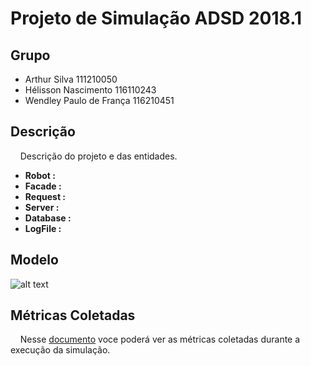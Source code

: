 # Projeto de Simulação ADSD 2018.1

## Grupo

 - Arthur Silva 111210050
 - Hélisson Nascimento 116110243
 - Wendley Paulo de França 116210451

## Descrição
<div class="text-justify">
	&nbsp;&nbsp;&nbsp;&nbsp;Descrição do projeto e das entidades.
</div>

 - **Robot :**
 - **Facade :**
 - **Request :**
 - **Server :**
 - **Database :**
 - **LogFile :**
 

## Modelo
![alt text](https://uploaddeimagens.com.br/images/001/485/846/full/filas.png?1530203992)

## Métricas Coletadas

<div class="text-justify">
	<!-- Lembrar de colocar o link do sim_report -->
	&nbsp;&nbsp;&nbsp;&nbsp;Nesse  <a href="https://raw.githubusercontent.com/silvarthur/adsd_simulation_project/master/sim_report"> documento</a> voce poderá ver as métricas coletadas durante a execução da simulação.
<div>
